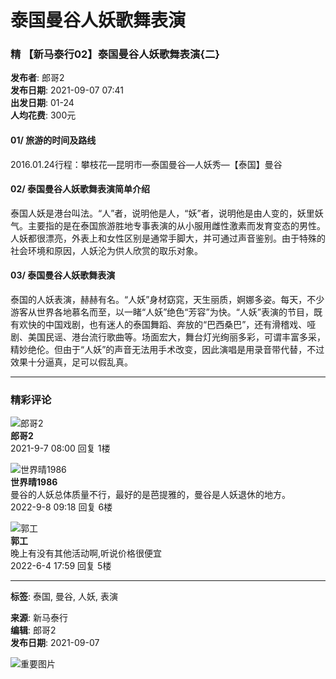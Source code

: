 # 泰国曼谷人妖歌舞表演

### 精 【新马泰行02】泰国曼谷人妖歌舞表演{二}

**发布者**: 郎哥2  
**发布日期**: 2021-09-07 07:41  
**出发日期**: 01-24  
**人均花费**: 300元  

#### 01/ 旅游的时间及路线
2016.01.24行程：攀枝花—昆明市—泰国曼谷—人妖秀—【泰国】曼谷

#### 02/ 泰国曼谷人妖歌舞表演简单介绍
泰国人妖是港台叫法。“人”者，说明他是人，“妖”者，说明他是由人变的，妖里妖气。主要指的是在泰国旅游胜地专事表演的从小服用雌性激素而发育变态的男性。人妖都很漂亮，外表上和女性区别是通常手脚大，并可通过声音鉴别。由于特殊的社会环境和原因，人妖沦为供人欣赏的取乐对象。

#### 03/ 泰国曼谷人妖歌舞表演
泰国的人妖表演，赫赫有名。“人妖”身材窈窕，天生丽质，婀娜多姿。每天，不少游客从世界各地慕名而至，以一睹“人妖”绝色“芳容”为快。“人妖”表演的节目，既有欢快的中国戏剧，也有迷人的泰国舞蹈、奔放的“巴西桑巴”，还有滑稽戏、哑剧、美国民谣、港台流行歌曲等。场面宏大，舞台灯光绚丽多彩，可谓丰富多采，精妙绝伦。但由于“人妖”的声音无法用手术改变，因此演唱是用录音带代替，不过效果十分逼真，足可以假乱真。

---

### 精彩评论

![郎哥2](//i2.autoimg.cn/userscenter/g30/M0B/5E/A7/120X120_0_q87_autohomecar__CjIFU2V7h1eAfE7fAABOFNp5ob8981.jpg)  
**郎哥2**  
2021-9-7 08:00 回复 1楼  

![世界晴1986](//i2.autoimg.cn/userscenter/g30/M0B/CC/50/120X120_0_q87_autohomecar__ChxknGT-zzaAJq4qAACO-wo_hJ4222.png)  
**世界晴1986**  
曼谷的人妖总体质量不行，最好的是芭提雅的，曼谷是人妖退休的地方。  
2022-9-8 09:18 回复 6楼  

![郭工](//i2.autoimg.cn/userscenter/g30/M07/CC/18/120X120_0_q87_autohomecar__ChxknGT-zkeALvejAADQAS5VAwY200.png)  
**郭工**  
晚上有没有其他活动啊,听说价格很便宜  
2022-6-4 17:59 回复 5楼  

---

**标签**: 泰国, 曼谷, 人妖, 表演

**来源**: 新马泰行  
**编辑**: 郎哥2  
**发布日期**: 2021-09-07  

![重要图片](https://x.autoimg.cn/lyhd/app/img/img_placeholder.png)  